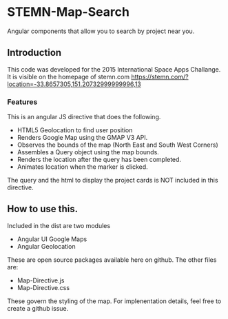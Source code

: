 # STEMN-Map-Search
Angular components that allow you to search by project near you.

## Introduction
This code was developed for the 2015 International Space Apps Challange. It is visible on the homepage of stemn.com
https://stemn.com/?location=-33.8657305,151.20732999999996,13

### Features
This is an angular JS directive that does the following.
- HTML5 Geolocation to find user position
- Renders Google Map using the GMAP V3 API.
- Observes the bounds of the map (North East and South West Corners)
- Assembles a Query object using the map bounds.
- Renders the location after the query has been completed.
- Animates location when the marker is clicked.

The query and the html to display the project cards is NOT included in this directive.

## How to use this.
Included in the dist are two modules
- Angular UI Google Maps
- Angular Geolocation

These are open source packages available here on github.
The other files are:
- Map-Directive.js
- Map-Directive.css

These govern the styling of the map. For implenentation details, feel free to create a github issue.